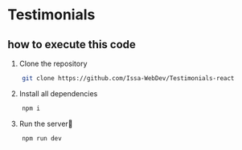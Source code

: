 # Testimonials

## how to execute this code

1. Clone the repository

```bash
	git clone https://github.com/Issa-WebDev/Testimonials-react
```

2. Install all dependencies

```bash
	npm i
```

3. Run the server🚀

```bash
	npm run dev
```
